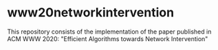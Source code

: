 # www20networkintervention
This repository consists of the implementation of the paper published in ACM WWW 2020: "Efficient Algorithms towards Network Intervention"

